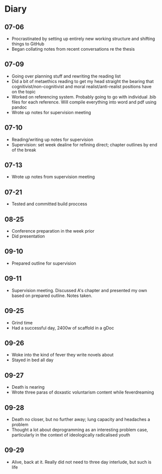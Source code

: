 # Diary

## 07-06
* Procrastinated by setting up entirely new working structure and shifting things to GitHub
* Began collating notes from recent conversations re the thesis

## 07-09
* Going over planning stuff and rewriting the reading list
* Did a bit of metaethics reading to get my head straight the bearing that cognitivist/non-cognitivist and moral realist/anti-realist positions have on the topic
* Worked on referencing system. Probably going to go with individual .bib files for each reference. Will compile everything into word and pdf using pandoc
* Wrote up notes for supervision meeting

## 07-10
* Reading/writing up notes for supervision
* Supervision: set week dealine for refining direct; chapter outlines by end of the break

## 07-13
* Wrote up notes from supervision meeting

## 07-21
* Tested and committed build proccess

## 08-25
* Conference preparation in the week prior
* Did presentation

## 09-10
* Prepared outline for supervision

## 09-11
* Supervision meeting. Discussed A's chapter and presented my own based on prepared outline. Notes taken.

## 09-25
* Grind time
* Had a successful day, 2400w of scaffold in a gDoc

## 09-26
* Woke into the kind of fever they write novels about
* Stayed in bed all day

## 09-27
* Death is nearing
* Wrote three paras of doxastic voluntarism content while feverdreaming

## 09-28
* Death no closer, but no further away; lung capacity and headaches a problem
* Thought a lot about deprogramming as an interesting problem case, particularly in the context of ideologically radicalised youth

## 09-29
* Alive, back at it. Really did not need to three day interlude, but such is life
